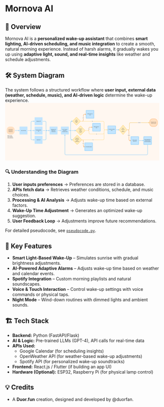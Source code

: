 # Mornova AI

## 🚀 Overview
Mornova AI is a **personalized wake-up assistant** that combines **smart lighting, AI-driven scheduling, and music integration** to create a smooth, natural morning experience. Instead of harsh alarms, it gradually wakes you up using **adaptive light, sound, and real-time insights** like weather and schedule adjustments.

## 🛠️ System Diagram
The system follows a structured workflow where **user input, external data (weather, schedule, music), and AI-driven logic** determine the wake-up experience.
![Mornova AI System Diagram](assets/mornova_diagram.png)

### 🔍 Understanding the Diagram
1. **User inputs preferences** → Preferences are stored in a database.
2. **APIs fetch data** → Retrieves weather conditions, schedule, and music choices.
3. **Processing & AI Analysis** → Adjusts wake-up time based on external factors.
4. **Wake-Up Time Adjustment** → Generates an optimized wake-up suggestion.
5. **User Feedback Loop** → Adjustments improve future recommendations.

For detailed pseudocode, see [`pseudocode.py`](pseudocode.py).


## 🌅 Key Features
- **Smart Light-Based Wake-Up** – Simulates sunrise with gradual brightness adjustments.
- **AI-Powered Adaptive Alarms** – Adjusts wake-up time based on weather and calendar events.
- **Spotify Integration** – Custom morning playlists and natural soundscapes.
- **Voice & Touch Interaction** – Control wake-up settings with voice commands or physical taps.
- **Night Mode** – Wind-down routines with dimmed lights and ambient sounds.

## 🏗️ Tech Stack
- **Backend:** Python (FastAPI/Flask)
- **AI & Logic:** Pre-trained LLMs (GPT-4), API calls for real-time data
- **APIs Used:**
  - Google Calendar (for scheduling insights)
  - OpenWeather API (for weather-based wake-up adjustments)
  - Spotify API (for personalized wake-up soundtracks)
- **Frontend:** React.js / Flutter (if building an app UI)
- **Hardware (Optional):** ESP32, Raspberry Pi (for physical lamp control)

## 💡 Credits

- A **Duor.fun** creation, designed and developed by @duorfan.
